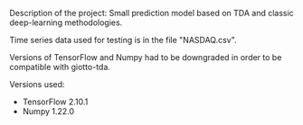 Description of the project: Small prediction model based on TDA and classic deep-learning methodologies.

Time series data used for testing is in the file "NASDAQ.csv".

Versions of TensorFlow and Numpy had to be downgraded in order to be compatible with giotto-tda.

Versions used:
  - TensorFlow 2.10.1
  - Numpy 1.22.0
